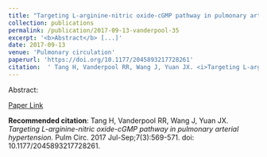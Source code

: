 ```yaml
--- 
title: "Targeting L-arginine-nitric oxide-cGMP pathway in pulmonary arterial hypertension." 
collection: publications 
permalink: /publication/2017-09-13-vanderpool-35 
excerpt: '<b>Abstract</b> [...]' 
date: 2017-09-13 
venue: 'Pulmonary circulation' 
paperurl: 'https://doi.org/10.1177/2045893217728261' 
citation:  ' Tang H, Vanderpool RR, Wang J, Yuan JX. <i>Targeting L-arginine-nitric oxide-cGMP pathway in pulmonary arterial hypertension.</i> Pulm Circ. 2017 Jul-Sep;7(3):569-571. doi: 10.1177/2045893217728261.' 
--- 
```

Abstract:    
 
[Paper Link](https://doi.org/10.1177/2045893217728261) 
 
<b>Recommended citation</b>:  Tang H, Vanderpool RR, Wang J, Yuan JX. <i>Targeting L-arginine-nitric oxide-cGMP pathway in pulmonary arterial hypertension.</i> Pulm Circ. 2017 Jul-Sep;7(3):569-571. doi: 10.1177/2045893217728261. 
